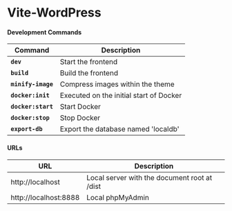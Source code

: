 # Vite-WordPress

#### Development Commands

| Command            | Description                             |
| ------------------ | --------------------------------------- |
| **`dev`**          | Start the frontend                      |
| **`build`**        | Build the frontend                      |
| **`minify-image`** | Compress images within the theme        |
| **`docker:init`**  | Executed on the initial start of Docker |
| **`docker:start`** | Start Docker                            |
| **`docker:stop`**  | Stop Docker                             |
| **`export-db`**    | Export the database named 'localdb'     |

#### URLs

| URL                   | Description                                  |
| --------------------- | -------------------------------------------- |
| http://localhost      | Local server with the document root at /dist |
| http://localhost:8888 | Local phpMyAdmin                             |
